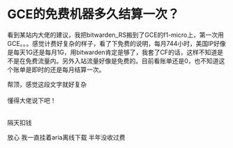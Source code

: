 # GCE的免费机器多久结算一次？


看到某站内大佬的建议，我把bitwarden_RS搬到了GCE的f1-micro上，第一次用GCE。。。感觉计费好复杂的样子，看了下免费的说明，每月744小时，美国IP好像是每天1G还是每月1G，用bitwarden肯定是够了，我套了CF的话，这样不知道是不是在免费流量内。另外入站流量好像是免费的。目前看账单还是0，也不知道这个账单是即时的还是每月结算一次。

帮顶，感觉这段文字就好复杂<br />
<br />
懂得大佬说下吧！<br />
<br />
<img src="static/image/smiley/default/time.gif" smilieid="15" border="0" alt="" /><img src="static/image/smiley/default/time.gif" smilieid="15" border="0" alt="" /><img src="static/image/smiley/default/time.gif" smilieid="15" border="0" alt="" />

隔天扣钱

放心 我一直挂着aria离线下载 半年没收过费
